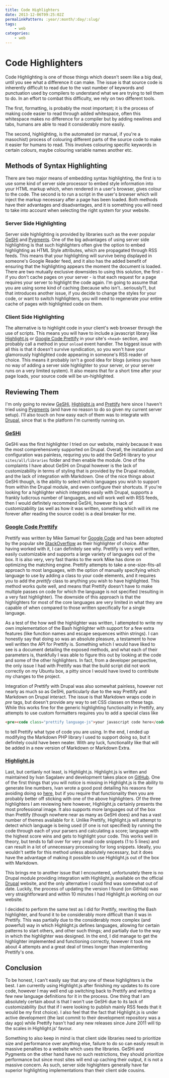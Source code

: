 ```yaml
---
title: Code Highlighters
date: 2013-12-06T09:25:02Z
permalinkPattern: :year/:month/:day/:slug/
tags:
    - web
categories:
    - web
---
```


# Code Highlighters

Code Highlighting is one of those things which doesn't seem like a big deal, until you see what a difference it can make. The issue is that source
code is inherently difficult to read due to the vast number of keywords and punctuation used by compilers to understand what we are trying to tell
them to do. In an effort to combat this difficulty, we rely on two different tools.

The first, formatting, is probably the most important; it is the process of making code easier to read through added whitespace, often this
whitespace makes no difference for a compiler but by adding newlines and tabs, humans are able to read it considerably more easily.

The second, highlighting, is the automated (or manual, if you're a masochist) process of colouring different parts of the source code to make
it easier for humans to read. This involves colouring specific keywords in certain colours, maybe colouring variable names another etc.

<!-- more -->

## Methods of Syntax Highlighting
There are two major means of embedding syntax highlighting, the first is to use some kind of server side processor to embed style information
into your HTML markup which, when rendered in a user's browser, gives colour to the code. The second is to run a script in the user's browser
which will inject the markup necessary after a page has been loaded. Both methods have their advantages and disadvantages, and it is something
you will need to take into account when selecting the right system for your website.

### Server Side Highlighting
Server side highlighting is provided by libraries such as the ever popular [GeSHi][geshi] and [Pygments][pygments]. One of the big advantages
of using server side highlighting is that such highlighters often give the option to embed highlighting as HTML Style attributes, which are
propagated through RSS feeds. This means that your highlighting will survive being displayed in someone's Google Reader feed, and it also has
the added benefit of ensuring that the highlighting appears the moment the document is loaded. There are two mutually exclusive downsides to
using this solution, the first - if you don't cache pages on your server - is that each request for a page requires your server to highlight
the code again. I'm going to assume that you are using some kind of caching (because who isn't...seriously?), but that introduces another issue,
if you decide to change the styles for your code, or want to switch highlighters, you will need to regenerate your entire cache of pages with
highlighted code on them.

### Client Side Highlighting
The alternative is to highlight code in your client's web browser through the use of scripts. This means you will have to include a javascript
library like [Highlight.js][highlight_js] or [Google Code Prettify][prettify] in your site's `<head>` section, and probably call a method in
your `onload` event handler. The biggest issue with all this is that it doesn't survive syndication, so you won't have your glamorously
highlighted code appearing in someone's RSS reader of choice. This means it probably isn't a good idea for blogs (unless you have no way
of adding a server side highlighter to your server, or your server runs on a very limited system). It also means that for a short time
after your page loads, your source code will be un-highlighted.

## Reviewing Them
I'm only going to review [GeSHi][geshi], [Highlight.js][highlight_js] and [Prettify][prettify] here since I haven't tried using
[Pygments][pygments] (and have no reason to do so given my current server setup). I'll also touch on how easy each of them was to
integrate with [Drupal][drupal], since that is the platform I'm currently running on.

### [GeSHi][geshi]
GeSHi was the first highlighter I tried on our website, mainly because it was the most comprehensively supported on Drupal. Overall, the
installation and configuration was painless, requring you to add the GeSHi library to your `sites/all/libraries` folder and then enable
the module. One of the complaints I have about GeSHi on Drupal however is the lack of customizability in terms of styling that is provided
by the Drupal module, and the lack of integration with Markdown. One of the nice things about GeSHi though, is the ability to select which
languages you wish to support from within the Drupal module, and even configure their shortcuts. If you're looking for a highlighter which
integrates easily with Drupal, supports a frankly ludicrous number of languages, and will work well with RSS feeds, then I would definitely
recommend GeSHi, however its lack of customizability (as well as how it was written, something which will irk me forever after reading the source code)
is a deal breaker for me.

### [Google Code Prettify][prettify]
Prettify was written by Mike Samuel for [Google Code][googlecode] and has been adopted by the popular site [StackOverflow][stackoverflow] as
their highlighter of choice. After having worked with it, I can definitely see why. Prettify is very well written, easily customizable and
supports a large variety of languages out of the box. It is also very, very fast thanks to the work Mike has done on optimizing the matching engine.
Prettify attempts to take a one-size-fits-all approach to most languages, with the option of manually specifying which language to use by adding a
class to your code elements, and it requires you to add the *prettify* class to anything you wish to have highlighted. This method works quite well,
and means that Prettify doesn't have to make multiple passes on code for which the language is not specified (resulting in a very fast highlighter).
The downside of this approach is that the highlighters for most of the core languages are very limited in what they are capable of when compared to
those written specifically for a single language.

As a test of the how well the highlighter was written, I attempted to write my own implementation of the Bash highlighter with support for a few extra
features (like function names and escape sequences within strings). I can honestly say that doing so was an absolute pleasure, a testament to how well
written the API for Prettify is. Something which I would have liked to see is a document detailing the exposed methods, and what each of their parameters is,
thankfully I was able to figure this out by looking at the code and some of the other highlighters. In fact, from a developer perspective, the only issue
I had with Prettify was that the build script did not work correctly on my Ubuntu box, a pitty since I would have loved to contribute my changes to the project.

Integration of Prettify with Drupal was also somewhat painless, however not nearly as much so as GeSHi, particularly due to the way Prettify and
Markdown on Drupal interact. The issue is that Markdown wraps code in *pre* tags, but doesn't provide any way to set CSS classes on these tags.
While this works fine for the generic highlighting functionality in Prettify, any attempts to use custom formatters requires you to add a special class like

```html
<pre><code class="prettify language-js">your javascript code here</code></pre>
```

to tell Prettify what type of code you are using. In the end, I ended up modifying the Markdown PHP library I used to support doing so, but it
definitely could have been neater. With any luck, functionality like that will be added in a new version of Markdown or Markdown Extra.

### [Highlight.js][highlight_js]
Last, but certianly not least, is Highlight.js. Highlight.js is written and maintained by Ivan Sagalaev and development takes place on
[GitHub][highlight_js_github]. One of the first things that you will notice is missing in Highlight.js is the ability to generate line numbers,
Ivan wrote a good post detailing his reasons for avoiding doing so [here](http://highlightjs.readthedocs.org/en/latest/line-numbers.html), but if you require
that functionality then you are probably better off sticking with one of the above highlighters. Of the three highlighters I am reviewing here however,
Highlight.js certainly presents the most professional image. It also supports more languages out of the box than Prettify
(though nowhere near as many as GeSHi does) and has a vast number of themes available for it. Unlike Prettify, Highlight.js will attempt to detect
which language is being used (if one is not specified) by running the code through each of your parsers and calculating a score; language with
the highest score wins and gets to highlight your code. This works well in theory, but tends to fall over for very small code snippets (1 to 5 lines)
and can result in a lot of unnecessary processing for long snippets. Ideally, you wouldn't settle for this method unless absolutely necessary,
but it does have the advantage of making it possible to use Highlight.js out of the box with Markdown.

This brings me to another issue that I encountered, unfortunately there is no Drupal module providing integration with Highlight.js available
on the official [Drupal][drupal] website, and the only alternative I could find was somewhat out of date. Luckily, the process of updating the
version I found (on GitHub) was very straightforward and within 10 minutes I had Highlight.js working on our website.

I decided to perform the same test as I did for Prettify, rewriting the Bash highlighter, and found it to be considerably more difficult
than it was in Prettify. This was partially due to the considerably more complex (and powerful) way in which Highlight.js defines languages,
allowing for certain patterns to start others, and other such things; and partially due to the way in which the highlighter was designed.
In the end, I did manage to get the highlighter implemented and functioning correctly, however it took me about 4 attempts and a great deal
of times longer than implementing Prettify's one.

## Conclusion
To be honest, I can't easily say that any one of these highlighters is the best. I am currently using Highlight.js after finishing my updates
to its core code, however I may well end up switching back to Prettify and writing a few new language definitions for it in the process.
One thing that I am absolutely certain about is that I won't use GeSHi due to its lack of customizability (but that if I were looking to publish
mainly RSS feeds that it would be my first choice). I also feel that the fact that Highlight.js is under active development (the last commit
to their development repository was a day ago) while Prettify hasn't had any new releases since June 2011 will tip the scales in Highlight.js' favour.

Something to also keep in mind is that client side libraries need to prioritize size and performance over anything else, failure to do so can
easily result in massive penalties to a website which uses the libraries. GeSHi and Pygments on the other hand have no such restrictions,
they should prioritize performance but since most sites will end up caching their output, it is not a massive concern. As such, server side
highighters generally have far superior highlighting implementations than their client side cousins.

[geshi]: http://qbnz.com/highlighter/
[pygments]: http://pygments.org/
[highlight_js]: http://softwaremaniacs.org/soft/highlight/en/
[prettify]: http://code.google.com/p/google-code-prettify/
[drupal]: http://drupal.org
[googlecode]: http://code.google.com
[stackoverflow]: http://stackoverflow.com
[highlight_js_github]: https://github.com/isagalaev/highlight.js
